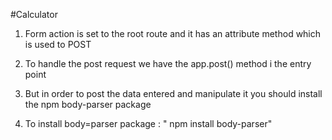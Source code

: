 #Calculator 

1. Form action is set to the root route and it has an attribute method which is used to POST
2. To handle the post request we have the app.post() method i the entry point
3. But in order to post the data entered and manipulate it you should install the npm body-parser package

4. To install body=parser package : " npm install body-parser"
